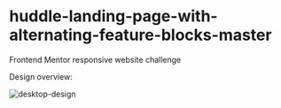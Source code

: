 # huddle-landing-page-with-alternating-feature-blocks-master
Frontend Mentor responsive website challenge

Design overview:

![desktop-design](https://user-images.githubusercontent.com/114169523/234091859-c28b334a-e8c0-4232-a27c-df7230006bde.jpg)

